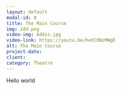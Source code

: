 ```yaml
---
layout: default
modal-id: 8
title: The Main Course
img: 2dd.png
video-img: Addss.jpg
video-link: https://youtu.be/hehC0NzMWgE
alt: The Main Course
project-date: 
client:
category: Theatre
---
```

Hello world

